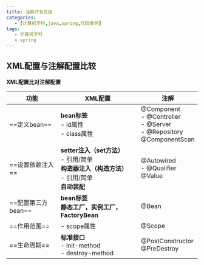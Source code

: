 ```yaml
---
title: 注解开发总结
categories:
   - [计算机学科,java,spring,代码案例]
tags:
   - 计算机学科
   - spring
---
```


## XML配置与注解配置比较

**XML配置比对注解配置** 

| 功能               | XML配置                                                      | 注解                                                         |
| ------------------ | ------------------------------------------------------------ | ------------------------------------------------------------ |
| ==定义bean==       | **bean标签<br>**- id属性<br>- class属性                      | @Component<br>- @Controller<br>- @Server<br>- @Repository<br>@ComponentScan |
| ==设置依赖注入==   | **setter注入（set方法）<br>**- 引用/简单<br>**构造器注入（构造方法）<br>**- 引用/简单<br>**自动装配** | @Autowired<br>- @Qualifier<br>@Value                         |
| ==配置第三方bean== | **bean标签<br>静态工厂，实例工厂，FactoryBean**              | @Bean                                                        |
| ==作用范围==       | - scope属性                                                  | @Scope                                                       |
| ==生命周期==       | **标准接口**<br>- init-method<br>- destroy-method            | @PostConstructor<br>@PreDestroy                              |

